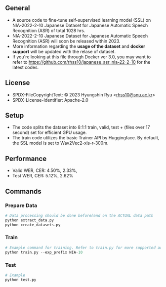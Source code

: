 ## General
- A source code to fine-tune self-supervised learning model (SSL) on NIA-2022-2-10 Japanese Dataset for Japanese Automatic Speech Recognition (ASR) of total 1028 hrs.
- NIA-2022-2-10 Japanese Dataset for Japanese Automatic Speech Recognition (ASR) will soon be released within 2023.
- More information regarding the **usage of the dataset** and **docker support** will be updated with the relase of dataset.
- If you're looking at this file through Docker ver 3.0, you may want to refer to https://github.com/rhss10/japanese_asr_nia-22-2-10 for the latest codes.

## License
- SPDX-FileCopyrightText: © 2023 Hyungshin Ryu \<rhss10@snu.ac.kr\>
- SPDX-License-Identifier: Apache-2.0

## Setup
- The code splits the dataset into 8:1:1 train, valid, test + (files over 17 second) set for efficient GPU usage.
- The train code utilizes the basic Trainer API by Huggingface. By default, the SSL model is set to Wav2Vec2-xls-r-300m.

## Performance
- Valid WER, CER: 4.50%, 2.33%,
- Test WER, CER: 5.12%, 2.62%

## Commands
### Prepare Data
```python
# Data processing should be done beforehand on the ACTUAL data path
python extract_data.py
python create_datasets.py
```
### Train
```python
# Example command for training. Refer to train.py for more supported arguments
python train.py --exp_prefix NIA-10
```
### Test
```python
# Example
python test.py
```
